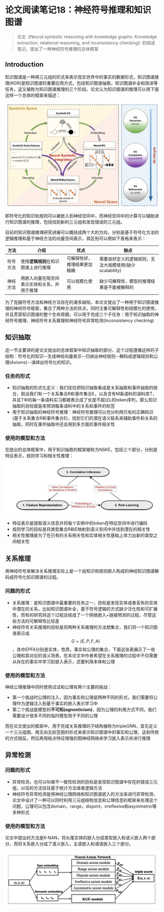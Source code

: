 # 论文阅读笔记18：神经符号推理和知识图谱



> 论文《Neural symbolic reasoning with knowledge graphs: Knowledge extraction, relational reasoning, and inconsistency checking》的阅读笔记，提出了一种神经符号推理的总体框架

## Introduction

知识图谱是一种用三元组的形式来表示现实世界中的事实的数据形式，知识图谱推理(KGR)是知识图谱的重要应用方式，包括知识图谱抽取，知识图谱补全和改进等任务，这又被称为知识图谱推理的三个阶段，论文认为知识图谱的推理可以用下面这样一个总体的框架来描述：

![image-20211011124832505](static/image-20211011124832505.png)

即符号化的知识和规则可以被嵌入到神经空间中，而神经空间中的计算可以辅助进行知识图谱的推理，包括找到新的三元组和发现错误的三元组。

目前的知识图谱推理研究进展可以概括成两个大的方向，分别是基于符号化方法的逻辑推理和基于神经方法的向量空间表示，其区别可以用如下表格来表示：

| 方法     | 介绍                                         | 优点                         | 缺点                                                    |
| -------- | -------------------------------------------- | ---------------------------- | ------------------------------------------------------- |
| 符号方法 | 使用**逻辑规则**在知识图谱上进行推理         | 可解释性好，推理结果更加精确 | 需要良好定义的逻辑规则，无法大规模使用(缺少scalability) |
| 神经方法 | 用嵌入向量在隐空间表示实体和关系，并用于推理 | 可以规模化使用               | 缺少可解释性，模型的推理结果是不能被解释的              |

为了克服符号方法和神经方法存在的诸多缺陷，本论文提出了一种用于知识图谱推理的神经符号框架，集合了两种方法的优点，同时注重可解释性和规模化的使用，并且贯穿知识图谱的整个生命周期，可以用于完成三个子任务：用于知识抽取的神经符号推理，神经符号关系推理和神经符号异常检测(Inconsistency checking)



## 知识抽取

这一节主要讲的是论文提出的总体框架中知识抽取的部分，这个过程遵循这样的子结构：符号化的知识--生成神经向量表示--归纳出神经规则--解码成逻辑规则和公理(Axioms)--演绎出符号化的知识。

### 任务的形式

- 知识抽取的形式化定义：我们往往把知识抽取看成是关系抽取和事件抽取的结合，假设我们有一个关系集合R和事件集合E，以及含有M条语料的语料库T，并且T中的每一条语料实习都被表示成了长度不超过L的token序列，那么知识抽取的目标就是来预测每条语料中的关系和事件的标签
- 用于知识抽取的神经符号推理：神经符号推理可以充分利用已有的正确知识(基于关系集合R和事件集合E)，找到它们的潜在语义联系来辅助事件和关系的抽取，同时在事件抽取中还会用到多方面的事件相关性

### 使用的模型和方法

在提出的总体框架中，用于知识抽取的框架被称为NSKE，包括三个部分，分别是特征表示，规则学习和相关性推理：

![image-20211011134836130](static/image-20211011134836130.png)

- 特征表示是提取语义信息并将每个实例中的token在特征空间中进行编码
- 规则学习的目标是将类型集合R和E映射到语义空间中并找到潜在的相关性
- 相关性推理是为了在已有的关系相关性和实体相关性基础上体力出新的类型之间相关性

## 关系推理

用神经符号来解决关系推理实际上是一个由知识和规则嵌入构成的神经知识图谱解码成符号化知识图谱的过程。

### 问题的形式

- 关系推理：是知识图谱中最重要的任务之一，目标是发现实体或者丢失的实体中潜在的关系，比如知识图谱补全，基于符号逻辑的方式缺少泛化性和可扩展性，而有的研究将这个过程总结成了一个网络嵌入+链接预测的过程，尽管这些方法的可解释性比较差
- 神经符号关系推理的目标是将两种关系推理的方法想集合，我们将一个知识图谱表示成$$G=(E,P,F,A)$$，其中EPFA分别是实体，性质，事实和公理的集合，下面这张表展示了一些公理和其对应的语义场景。在本论文中作者希望在关系推理的过程中不仅需要从存在的事实中学习到嵌入表示，还要利用本体和公理

### 使用的模型和方法

神经公理推理中同时使用试试和公理有两个主要的挑战：

- 第一个挑战时公理的注入，因为事实和公理是两种不同的形式，我们需要将公理作为逻辑注入到基于事实的嵌入表示学习中
- 第二个挑战是模型的**不可知(agnosticism)**，因为公理的利用方式不同，我们需要设计很多不同的临时模型用于不同的公理

而在论文提出的框架中，用于完成关系推理的子结构被称为tripleGNN，首先定义一个三元组图，用无向无标签图的形式来表示知识图谱中的事实和公理，这和传统的方式相反。然后再用结点特征增强的图神经网络来学习嵌入表示并进行推理

## 异常检测

### 问题的形式

- 异常检测，也可以叫做不一致性检测的目标是发现知识图谱中存在的错误三元组，以往的方法往往基于统计方法或者逻辑方法
- 神经符号异常检测是用神经公理网络和知识图谱嵌入的方法来进行异常检测，论文中设计了一种可以同时利用三元组结构信息和公理信息的框架来处理这个问题，公理可以包含domain，range，disjoint，irreflexive和asymmetric等多种形式

### 使用的模型和方法

论文中提出的方法是K-NAN，将头尾实体的嵌入分成类型嵌入和语义嵌入两个部分，而将关系嵌入分成了语义嵌入，主语嵌入和谓语嵌入三个部分。

![image-20211011143451203](static/image-20211011143451203.png)


